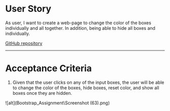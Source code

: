 # User Story

As user, I want to create a web-page to change the color of the boxes individually and all together. In addition, being able to hide all boxes and individually.

[GitHub repository](https://github.com/Saravia159/Bootstrap-Assignment.git)

---

# Acceptance Criteria

1. Given that the user clicks on any of the input boxes, the user will be able to change the color of the boxes, hide boxes, reset color, and show all boxes once they are hidden.

![alt](Bootstrap_Assignment\Screenshot (63).png)